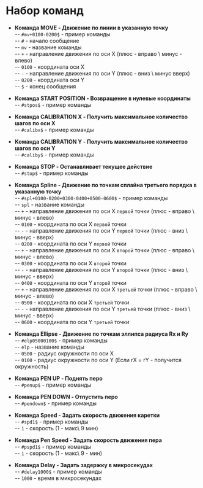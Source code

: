 # Набор команд
- **Команда МОVE - Движение по линии в указанную точку**  
-- `#mv+0100-0200$` - пример команды  
-- `#` - начало сообщение  
-- `mv` - название команды  
-- `+` - направление движения по оси X (плюс - вправо \ минус - влево)  
-- `0100` - координата оси Х  
-- `-` - направление движения по оси Y (плюс - вниз \ минус вверх)  
-- `0200` - координата оси Y  
-- `$` - конец сообщения  

- **Команда START POSITION - Возвращение в нулевые координаты**  
-- `#stpos$` - пример команды  

- **Команда CALIBRATION X - Получить максимальное количество шагов по оси X**  
-- `#calibx$` - пример команды  

- **Команда CALIBRATION Y - Получить максимальное количество шагов по оси Y**  
-- `#caliby$` - пример команды  

- **Команда STOP - Останавливает текущее действие**  
-- `#stop$` - пример команды

- **Команда Spline - Движение по точкам сплайна третьего порядка в указанную точку**  
-- `#spl+0100-0200+0300-0400+0500-0600$` - пример команды  
-- `spl` - название команды  
-- `+` - направление движения по оси X `первой` точки (плюс - вправо \ минус - влево)  
-- `0100` - координата по оси Х `первой` точки  
-- `-` - направление движения по оси Y `первой` точки (плюс - вниз \ минус - вверх)  
-- `0200` - координата по оси Y `первой` точки    
-- `+` - направление движения по оси X `второй` точки (плюс - вправо \ минус - влево)  
-- `0300` - координата по оси Х `второй` точки  
-- `-` - направление движения по оси Y `второй` точки (плюс - вниз \ минус - вверх)  
-- `0400` - координата по оси Y `второй` точки  
-- `+` - направление движения по оси X `третьей` точки (плюс - вправо \ минус - влево)  
-- `0500` - координата по оси Х `третьей` точки  
-- `-` - направление движения по оси Y `третьей` точки (плюс - вниз \ минус - вверх)  
-- `0600` - координата по оси Y `третьей` точки  

- **Команда Ellipse - Движение по точкам эллипса радиуса Rx и Ry**  
-- `#elp05000100$` - пример команды  
-- `elp` - название команды  
-- `0500` - радиус окружности по оси X   
-- `0100` - радиус окружности по оси Y (Если rX = rY - получится окружность) 

- **Команда PEN UP - Поднять перо**  
-- `#penup$` - пример команды  

- **Команда PEN DOWN - Отпустить перо**  
-- `#pendown$` - пример команды  

- **Команда Speed - Задать скорость движения каретки**  
-- `#spd1$` - пример команды  
-- `1` - скорость (1 - макс\ 9 мин)  

- **Команда Pen Speed - Задать скорость движения пера**   
-- `#pspd1$` - пример команды  
-- `1` - скорость (1 - макс\ 9 - мин)  

- **Команда Delay - Задать задержку в микросекудах**  
-- `#delay1000$` - пример команды  
-- `1000` - время в микросекундах    
